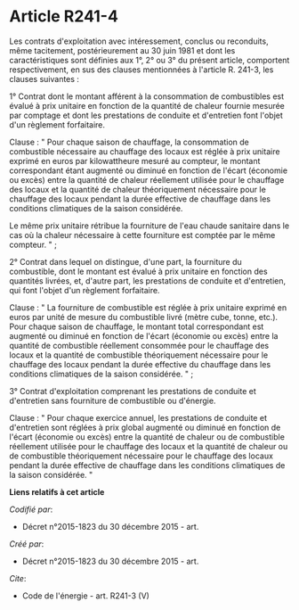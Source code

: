 # Article R241-4

Les contrats d'exploitation avec intéressement, conclus ou reconduits, même tacitement, postérieurement au 30 juin 1981 et
dont les caractéristiques sont définies aux 1°, 2° ou 3° du présent article, comportent respectivement, en sus des clauses
mentionnées à l'article R. 241-3, les clauses suivantes : 

1° Contrat dont le montant afférent à la consommation de combustibles est évalué à prix unitaire en fonction de la quantité
de chaleur fournie mesurée par comptage et dont les prestations de conduite et d'entretien font l'objet d'un règlement
forfaitaire. 

Clause : " Pour chaque saison de chauffage, la consommation de combustible nécessaire au chauffage des locaux est réglée à
prix unitaire exprimé en euros par kilowattheure mesuré au compteur, le montant correspondant étant augmenté ou diminué en
fonction de l'écart (économie ou excès) entre la quantité de chaleur réellement utilisée pour le chauffage des locaux et la
quantité de chaleur théoriquement nécessaire pour le chauffage des locaux pendant la durée effective de chauffage dans les
conditions climatiques de la saison considérée. 

Le même prix unitaire rétribue la fourniture de l'eau chaude sanitaire dans le cas où la chaleur nécessaire à cette
fourniture est comptée par le même compteur. " ; 

2° Contrat dans lequel on distingue, d'une part, la fourniture du combustible, dont le montant est évalué à prix unitaire en
fonction des quantités livrées, et, d'autre part, les prestations de conduite et d'entretien, qui font l'objet d'un règlement
forfaitaire. 

Clause : " La fourniture de combustible est réglée à prix unitaire exprimé en euros par unité de mesure du combustible livré
(mètre cube, tonne, etc.). Pour chaque saison de chauffage, le montant total correspondant est augmenté ou diminué en
fonction de l'écart (économie ou excès) entre la quantité de combustible réellement consommée pour le chauffage des locaux et
la quantité de combustible théoriquement nécessaire pour le chauffage des locaux pendant la durée effective du chauffage dans
les conditions climatiques de la saison considérée. " ; 

3° Contrat d'exploitation comprenant les prestations de conduite et d'entretien sans fourniture de combustible ou d'énergie.

Clause : " Pour chaque exercice annuel, les prestations de conduite et d'entretien sont réglées à prix global augmenté ou
diminué en fonction de l'écart (économie ou excès) entre la quantité de chaleur ou de combustible réellement utilisée pour le
chauffage des locaux et la quantité de chaleur ou de combustible théoriquement nécessaire pour le chauffage des locaux
pendant la durée effective de chauffage dans les conditions climatiques de la saison considérée. "

**Liens relatifs à cet article**

_Codifié par_:

  - Décret n°2015-1823 du 30 décembre 2015 - art.

_Créé par_:

  - Décret n°2015-1823 du 30 décembre 2015 - art.

_Cite_:

  - Code de l'énergie - art. R241-3 (V)
